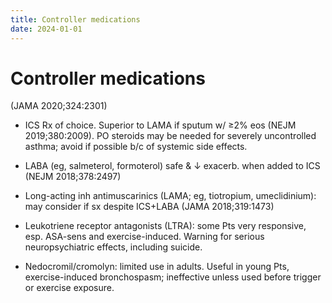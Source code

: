 ```yaml
---
title: Controller medications
date: 2024-01-01
---
```

# Controller medications


 (JAMA 2020;324:2301)

* ICS Rx of choice. Superior to LAMA if sputum w/ ≥2% eos (NEJM 2019;380:2009). PO steroids may be needed for severely uncontrolled asthma; avoid if possible b/c of systemic side effects.

* LABA (eg, salmeterol, formoterol) safe & ↓ exacerb. when added to ICS (NEJM 2018;378:2497)

* Long-acting inh antimuscarinics (LAMA; eg, tiotropium, umeclidinium): may consider if sx despite ICS+LABA (JAMA 2018;319:1473)

* Leukotriene receptor antagonists (LTRA): some Pts very responsive, esp. ASA-sens and exercise-induced. Warning for serious neuropsychiatric effects, including suicide.

* Nedocromil/cromolyn: limited use in adults. Useful in young Pts, exercise-induced bronchospasm; ineffective unless used before trigger or exercise exposure.
